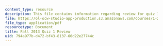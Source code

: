 ```yaml
---
content_type: resource
description: This file contains information regarding review for quiz 1.
file: https://ol-ocw-studio-app-production.s3.amazonaws.com/courses/1-264j-database-internet-and-systems-integration-technologies-fall-2013/794a977bd472bf43813760d22e27744c_MIT1_264JF13_review.pdf
file_type: application/pdf
resourcetype: Document
title: Fall 2013 Quiz 1 Review
uid: 794a977b-d472-bf43-8137-60d22e27744c
---
```

